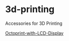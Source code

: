 # 3d-printing
Accessories for 3D Printing

[Octoprint-with-LCD-Display](https://github.com/Slowlyer/raspberry-LCD/wiki/Octoprint-with-LCD-Display)
